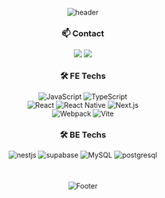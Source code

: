 <div align="center">

![header](https://capsule-render.vercel.app/api?type=waving&color=gradient&height=150&animation=twinkling)
<!-- ![Top Langs](https://github-readme-stats.vercel.app/api/top-langs/?username=suwoncityBoy&hide=python&theme=tokyonight) -->


### 📫 Contact 
<p>
  <a href="mailto:dlgkrrud970930@gmail.com" target="_blank"><img src="https://img.shields.io/badge/dlgkrrud970930@gmail.com-EA4335?style=flat-square&logo=Gmail&logoColor=white"/></a>
  <a href="mailto:dlgkrrud00@naver.com" target="_blank"><img src="https://img.shields.io/badge/dlgkrrud00@naver.com-03C75A?style=flat-square&logo=Naver&logoColor=white"/></a>
</p>


### 🛠 FE Techs 
![JavaScript](https://img.shields.io/badge/javascript-F7DF1E?style=flat-square&logo=javascript&logoColor=white)
![TypeScript](https://img.shields.io/badge/typescript-3178C6.svg?style=flat-square&logo=TypeScript&logoColor=white)  
![React](https://img.shields.io/badge/react-61DAFB.svg?style=flat-square&logo=React&logoColor=white) 
![React Native](https://img.shields.io/badge/reactnative-000.svg?style=flat-square&logo=React&logoColor=white)
![Next.js](https://img.shields.io/badge/next.js-000000.svg?style=flat-square&logo=Next.js&logoColor=white)   
![Webpack](https://img.shields.io/badge/webpack-8DD6F9.svg?style=flat-square&logo=webpack&logoColor=white)
![Vite](https://img.shields.io/badge/vite-646CFF.svg?style=flat-square&logo=vite&logoColor=white)


### 🛠 BE Techs  
![nestjs](https://img.shields.io/badge/nestjs-E0234E?style=flat-square&logo=nestjs&logoColor=white)
![supabase](https://img.shields.io/badge/supabase-3FCF8E.svg?style=flat-square&logo=supabase&logoColor=white)
![MySQL](https://img.shields.io/badge/mysql-4479A1?style=flat-square&logo=MySql&logoColor=white)
![postgresql](https://img.shields.io/badge/postgresql-4169E1?style=flat-square&logo=postgresql&logoColor=white)

<br/>

![Footer](https://capsule-render.vercel.app/api?type=waving&color=gradient&height=150&animation=twinkling&section=footer)

</div>
